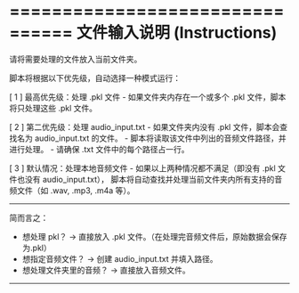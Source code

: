 ================================
    文件输入说明 (Instructions)
================================

请将需要处理的文件放入当前文件夹。

脚本将根据以下优先级，自动选择一种模式运行：

[ 1 ] 最高优先级：处理 .pkl 文件
    - 如果文件夹内存在一个或多个 .pkl 文件，脚本将只处理这些 .pkl 文件。

[ 2 ] 第二优先级：处理 audio_input.txt
    - 如果文件夹内没有 .pkl 文件，脚本会查找名为 audio_input.txt 的文件。
    - 脚本将读取该文件中列出的音频文件路径，并进行处理。
    - 请确保 .txt 文件中的每个路径占一行。

[ 3 ] 默认情况：处理本地音频文件
    - 如果以上两种情况都不满足（即没有 .pkl 文件也没有 audio_input.txt），
      脚本将自动查找并处理当前文件夹内所有支持的音频文件（如 .wav, .mp3, .m4a 等）。

--------------------------------------------------
简而言之：
- 想处理 pkl？         -> 直接放入 .pkl 文件。（在处理完音频文件后，原始数据会保存为.pkl）
- 想指定音频文件？ -> 创建 audio_input.txt 并填入路径。
- 想处理文件夹里的音频？ -> 直接放入音频文件。
--------------------------------------------------
